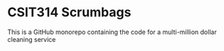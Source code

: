 # CSIT314 Scrumbags

This is a GitHub monorepo containing the code for a multi-million dollar cleaning service